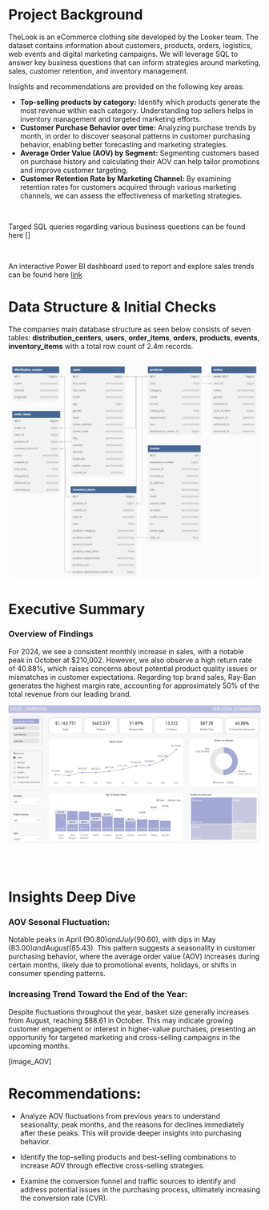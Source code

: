 # Project Background
TheLook is an eCommerce clothing site developed by the Looker team. The dataset contains information about customers, products, orders, logistics, web events and digital marketing campaigns. We will leverage SQL to answer key business questions that can inform strategies around marketing, sales, customer retention, and inventory management.

Insights and recommendations are provided on the following key areas:

- **Top-selling products by category:** Identify which products generate the most revenue within each category. Understanding top sellers helps in inventory management and targeted marketing efforts.
- **Customer Purchase Behavior over time:** Analyzing purchase trends by month, in order to discover seasonal patterns in customer purchasing behavior, enabling better forecasting and marketing strategies.
- **Average Order Value (AOV) by Segment:** Segmenting customers based on purchase history and calculating their AOV can help tailor promotions and improve customer targeting.
- **Customer Retention Rate by Marketing Channel:** By examining retention rates for customers acquired through various marketing channels, we can assess the effectiveness of marketing strategies.

<br>

Targed SQL queries regarding various business questions can be found here []

<br>

An interactive Power BI dashboard used to report and explore sales trends can be found here [link](https://app.powerbi.com/view?r=eyJrIjoiNGQ3MWVlOWUtMGYwNC00N2U2LWFkZTctOGIxYTNkYzgwODMyIiwidCI6ImRkNjZhNjhkLTM1ZGEtNGE4NS05NDJhLTRiYTg4NTI1ZGIzMiIsImMiOjh9)



# Data Structure & Initial Checks

The companies main database structure as seen below consists of seven tables: **distribution_centers**, **users**, **order_items**, **orders**, **products**, **events**, **inventory_items** with a total row count of 2.4m records.

![Entity Relationship Diagram here](https://github.com/rthiago1/TheLook-Ecommerce/blob/main/imgs/logical_model_white.jpg?raw=true)



# Executive Summary

### Overview of Findings


For 2024, we see a consistent monthly increase in sales, with a notable peak in October at $210,002. However, we also observe a high return rate of 40.88%, which raises concerns about potential product quality issues or mismatches in customer expectations. Regarding top brand sales, Ray-Ban generates the highest margin rate, accounting for approximately 50% of the total revenue from our leading brand.

![dash](https://github.com/rthiago1/TheLook-Ecommerce/blob/main/imgs/exec_tab_dash.jpg?raw=true)



<br>
<br>

# Insights Deep Dive
### AOV Sesonal Fluctuation:

Notable peaks in April ($90.80) and July ($90.60), with dips in May ($83.00) and August ($85.43). This pattern suggests a seasonality in customer purchasing behavior, where the average order value (AOV) increases during certain months, likely due to promotional events, holidays, or shifts in consumer spending patterns.


### Increasing Trend Toward the End of the Year:
Despite fluctuations throughout the year, basket size generally increases from August, reaching $88.61 in October. This may indicate growing customer engagement or interest in higher-value purchases, presenting an opportunity for targeted marketing and cross-selling campaigns in the upcoming months.


[image_AOV]


# Recommendations:

* Analyze AOV fluctuations from previous years to understand seasonality, peak months, and the reasons for declines immediately after these peaks. This will provide deeper insights into purchasing behavior.

* Identify the top-selling products and best-selling combinations to increase AOV through effective cross-selling strategies.

* Examine the conversion funnel and traffic sources to identify and address potential issues in the purchasing process, ultimately increasing the conversion rate (CVR).



